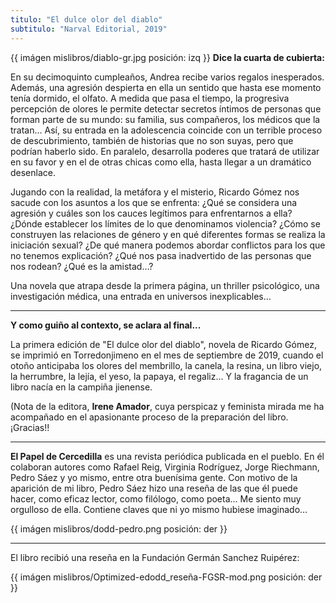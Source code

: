 ```yaml
---
titulo: "El dulce olor del diablo"
subtitulo: "Narval Editorial, 2019"
---
```

{{ imágen mislibros/diablo-gr.jpg posición: izq }}
**Dice la cuarta de cubierta:**


En su decimoquinto cumpleaños, Andrea recibe varios regalos
inesperados. Además, una agresión despierta en ella
un sentido que hasta ese momento tenía dormido, el olfato.
A medida que pasa el tiempo, la progresiva percepción de
olores le permite detectar secretos íntimos de personas que
forman parte de su mundo: su familia, sus compañeros,
los médicos que la tratan… Así, su entrada en la adolescencia
coincide con un terrible proceso de descubrimiento,
también de historias que no son suyas, pero que podrían
haberlo sido. En paralelo, desarrolla poderes que tratará de
utilizar en su favor y en el de otras chicas como ella, hasta
llegar a un dramático desenlace.


Jugando con la realidad, la metáfora y el misterio, Ricardo
Gómez nos sacude con los asuntos a los que se enfrenta:
¿Qué se considera una agresión y cuáles son los cauces
legítimos para enfrentarnos a ella? ¿Dónde establecer los
límites de lo que denominamos violencia? ¿Cómo se construyen
las relaciones de género y en qué diferentes formas se
realiza la iniciación sexual? ¿De qué manera podemos abordar
conflictos para los que no tenemos explicación? ¿Qué
nos pasa inadvertido de las personas que nos rodean? ¿Qué
es la amistad…?


Una novela que atrapa desde la primera página, un thriller
psicológico, una investigación médica, una entrada en universos
inexplicables…

---
**Y como guiño al contexto, se aclara al final...**

La primera edición de "El dulce olor del diablo", novela de Ricardo Gómez, se imprimió en Torredonjimeno en el mes de septiembre de 2019, cuando el otoño anticipaba los olores del membrillo, la canela, la resina, un libro viejo, la herrumbre, la lejía, el yeso, la papaya, el regaliz... Y la fragancia de un libro nacía en la campiña jienense.

(Nota de la editora, **Irene Amador**, cuya perspicaz y feminista mirada me ha acompañado en el apasionante proceso de la preparación del libro. ¡Gracias!!

---

**El Papel de Cercedilla** es una revista periódica publicada en el pueblo. En él colaboran autores como Rafael Reig, Virginia Rodríguez, Jorge Riechmann, Pedro Sáez y yo mismo, entre otra buenísima gente. Con motivo de la aparición de mi libro, Pedro Sáez hizo una reseña de las que él puede hacer, como eficaz lector, como filólogo, como poeta... Me siento muy orgulloso de ella. Contiene claves que ni yo mismo hubiese imaginado...

{{ imágen mislibros/dodd-pedro.png posición: der }}

---

El libro recibió una reseña  en la Fundación Germán Sanchez Ruipérez:

{{ imágen mislibros/Optimized-edodd_reseña-FGSR-mod.png posición: der }}





